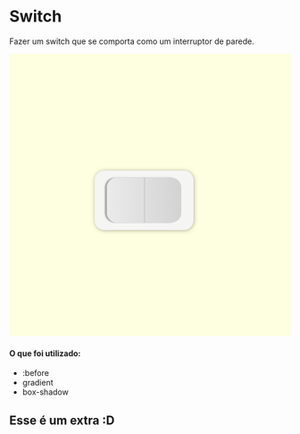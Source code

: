 # Switch
Fazer um switch que se comporta como um interruptor de parede.

![alt text](./gif.gif "")

#### O que foi utilizado:

<ul><li>:before</li>
<li>gradient</li>
<li>box-shadow</li>
</ul>

## Esse é um extra :D